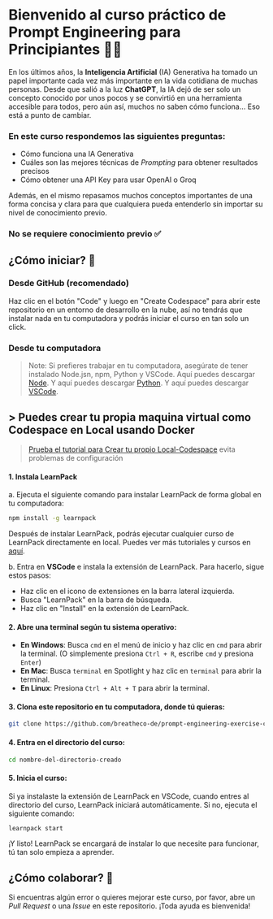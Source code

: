 # Bienvenido al curso práctico de Prompt Engineering para Principiantes 🤖🧾
En los últimos años, la **Inteligencia Artificial** (IA) Generativa ha tomado un papel importante cada vez más importante en la vida cotidiana de muchas personas. Desde que salió a la luz **ChatGPT**, la IA dejó de ser solo un concepto conocido por unos pocos y se convirtió en una herramienta accesible para todos, pero aún así, muchos no saben cómo funciona... Eso está a punto de cambiar.

### En este curso respondemos las siguientes preguntas:
- Cómo funciona una IA Generativa
- Cuáles son las mejores técnicas de *Prompting* para obtener resultados precisos
- Cómo obtener una API Key para usar OpenAI o Groq

Además, en el mismo repasamos muchos conceptos importantes de una forma concisa y clara para que cualquiera pueda entenderlo sin importar su nivel de conocimiento previo.

### No se requiere conocimiento previo ✅

## ¿Cómo iniciar?  🚀
### **Desde GitHub** (recomendado)
Haz clic en el botón "Code" y luego en "Create Codespace" para abrir este repositorio en un entorno de desarrollo en la nube, así no tendrás que instalar nada en tu computadora y podrás iniciar el curso en tan solo un click.

### **Desde tu computadora**
> Note: Si prefieres trabajar en tu computadora, asegúrate de tener instalado Node.jsn, npm, Python y VSCode. Aquí puedes descargar [Node](https://nodejs.org/). Y aquí puedes descargar [Python](https://www.python.org/). Y aquí puedes descargar [VSCode](https://code.visualstudio.com/).

## > Puedes crear tu propia maquina virtual como Codespace en Local usando Docker


>[Prueba el tutorial para Crear tu propio Local-Codespace](howTo-Local-Codespace/README_LocalCodespace.es.md) evita problemas de configuración

#### 1. Instala LearnPack
a. Ejecuta el siguiente comando para instalar LearnPack de forma global en tu computadora:
```bash
npm install -g learnpack
```
Después de instalar LearnPack, podrás ejecutar cualquier curso de LearnPack directamente en local. Puedes ver más tutoriales y cursos en [aquí](https://4geeks.com/interactive-exercises).

b. Entra en **VSCode** e instala la extensión de LearnPack. Para hacerlo, sigue estos pasos:
- Haz clic en el icono de extensiones en la barra lateral izquierda.
- Busca "LearnPack" en la barra de búsqueda.
- Haz clic en "Install" en la extensión de LearnPack.


#### 2. Abre una terminal según tu sistema operativo:
- **En Windows**: Busca `cmd` en el menú de inicio y haz clic en `cmd` para abrir la terminal. (O simplemente presiona `Ctrl + R`, escribe `cmd` y presiona `Enter`)
- **En Mac**: Busca `terminal` en Spotlight y haz clic en `terminal` para abrir la terminal.
- **En Linux**: Presiona `Ctrl + Alt + T` para abrir la terminal.

#### 3. Clona este repositorio en tu computadora, donde tú quieras:
```bash
git clone https://github.com/breatheco-de/prompt-engineering-exercise-course
```

#### 4. Entra en el directorio del curso:
```bash
cd nombre-del-directorio-creado 
```

#### 5. Inicia el curso:
Si ya instalaste la extensión de LearnPack en VSCode, cuando entres al directorio del curso, LearnPack iniciará automáticamente. Si no, ejecuta el siguiente comando:

```bash
learnpack start
```
¡Y listo! LearnPack se encargará de instalar lo que necesite para funcionar, tú tan solo empieza a aprender.


## ¿Cómo colaborar? 🤝
Si encuentras algún error o quieres mejorar este curso, por favor, abre un *Pull Request* o una *Issue* en este repositorio. ¡Toda ayuda es bienvenida!

